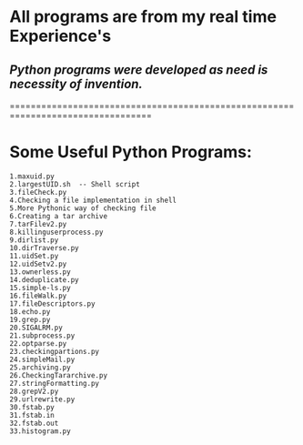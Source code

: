 # All programs are from my real time Experience's
## *Python programs were developed as need is necessity of invention.* 

=================================================================================

# Some Useful Python Programs:
```
1.maxuid.py 
2.largestUID.sh  -- Shell script
3.fileCheck.py
4.Checking a file implementation in shell 
5.More Pythonic way of checking file  
6.Creating a tar archive
7.tarFilev2.py 
8.killinguserprocess.py 
9.dirlist.py
10.dirTraverse.py 
11.uidSet.py
12.uidSetv2.py
13.ownerless.py
14.deduplicate.py
15.simple-ls.py
16.fileWalk.py
17.fileDescriptors.py
18.echo.py
19.grep.py
20.SIGALRM.py
21.subprocess.py
22.optparse.py
23.checkingpartions.py
24.simpleMail.py
25.archiving.py
26.CheckingTararchive.py
27.stringFormatting.py
28.grepV2.py
29.urlrewrite.py
30.fstab.py
31.fstab.in
32.fstab.out
33.histogram.py

```